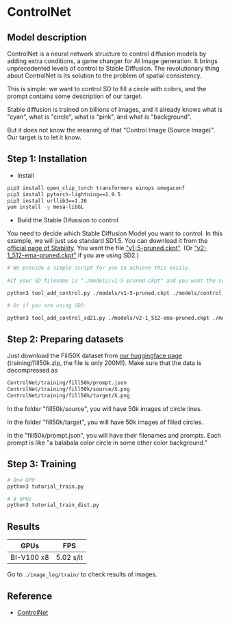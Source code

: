 # ControlNet

## Model description

ControlNet is a neural network structure to control diffusion models by adding extra conditions, a game changer for AI Image generation. It brings unprecedented levels of control to Stable Diffusion. The revolutionary thing about ControlNet is its solution to the problem of spatial consistency.

This is simple: we want to control SD to fill a circle with colors, and the prompt contains some description of our target.

Stable diffusion is trained on billions of images, and it already knows what is "cyan", what is "circle", what is "pink", and what is "background".

But it does not know the meaning of that "Control Image (Source Image)". Our target is to let it know.

## Step 1: Installation

- Install

```bash
pip3 install open_clip_torch transformers einops omegaconf
pip3 install pytorch-lightning==1.9.5
pip3 install urllib3==1.26
yum install -y mesa-libGL
```
- Build the Stable Difussion to control

You need to decide which Stable Diffusion Model you want to control. In this example, we will just use standard SD1.5. You can download it from the [official page of Stability](https://huggingface.co/runwayml/stable-diffusion-v1-5/tree/main). You want the file ["v1-5-pruned.ckpt"](https://huggingface.co/runwayml/stable-diffusion-v1-5/tree/main). (Or ["v2-1_512-ema-pruned.ckpt"](https://huggingface.co/stabilityai/stable-diffusion-2-1-base/tree/main) if you are using SD2.)

```bash
# We provide a simple script for you to achieve this easily. 
    
#If your SD filename is "./models/v1-5-pruned.ckpt" and you want the script to save the processed model (SD+ControlNet) at location "./models/control_sd15_ini.ckpt", you can just run:

python3 tool_add_control.py ./models/v1-5-pruned.ckpt ./models/control_sd15_ini.ckpt

# Or if you are using SD2:

python3 tool_add_control_sd21.py ./models/v2-1_512-ema-pruned.ckpt ./models/control_sd21_ini.ckpt
```

## Step 2: Preparing datasets

Just download the Fill50K dataset from [our huggingface page](https://huggingface.co/lllyasviel/ControlNet) (training/fill50k.zip, the file is only 200M!). Make sure that the data is decompressed as 

```bash
ControlNet/training/fill50k/prompt.json
ControlNet/training/fill50k/source/X.png
ControlNet/training/fill50k/target/X.png
```

In the folder "fill50k/source", you will have 50k images of circle lines.

In the folder "fill50k/target", you will have 50k images of filled circles.

In the "fill50k/prompt.json", you will have their filenames and prompts. Each prompt is like "a balabala color circle in some other color background."

## Step 3: Training

```bash
# One GPU
python3 tutorial_train.py

# 8 GPUs
python3 tutorial_train_dist.py

```

## Results

GPUs | FPS
---- | ---
BI-V100 x8 |  5.02 s/it

Go to `./image_log/train/` to check results of images.

## Reference

- [ControlNet](https://github.com/lllyasviel/ControlNet)
